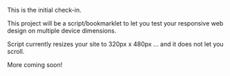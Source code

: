 This is the initial check-in.

This project will be a script/bookmarklet to let you test your responsive web design on multiple device dimensions.

Script currently resizes your site to 320px x 480px ... and it does not let you scroll.

More coming soon!